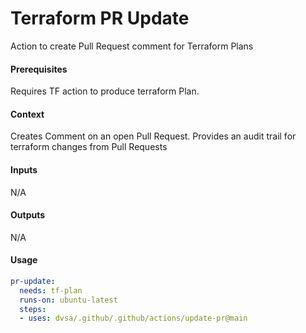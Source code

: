 # Terraform PR Update
Action to create Pull Request comment for Terraform Plans

####  Prerequisites
Requires TF action to produce terraform Plan.

####  Context
Creates Comment on an open Pull Request. Provides an audit trail for terraform changes from Pull Requests

####  Inputs
N/A

####  Outputs
N/A

####  Usage     
```yaml
pr-update:
  needs: tf-plan
  runs-on: ubuntu-latest
  steps:
  - uses: dvsa/.github/.github/actions/update-pr@main
```
